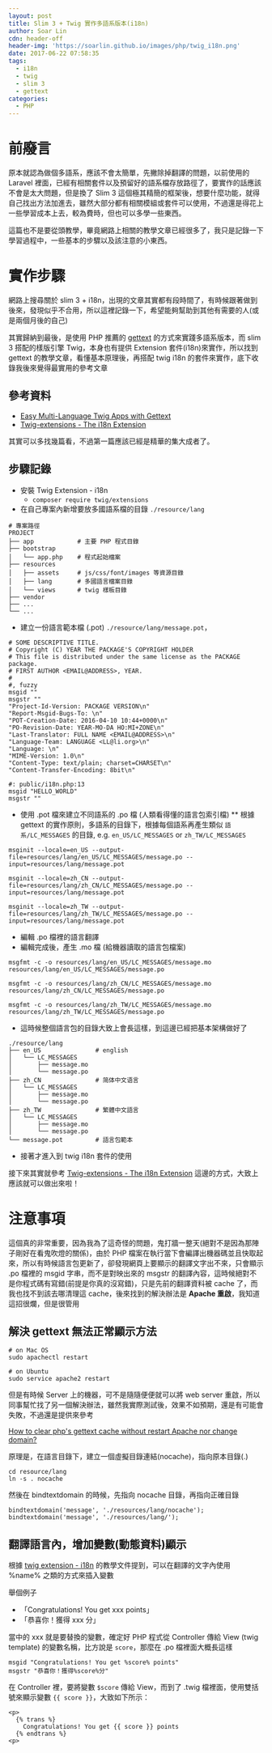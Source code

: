 ```yaml
---
layout: post
title: Slim 3 + Twig 實作多語系版本(i18n)
author: Soar Lin
cdn: header-off
header-img: 'https://soarlin.github.io/images/php/twig_i18n.png'
date: 2017-06-22 07:58:35
tags:
  - i18n
  - twig
  - slim 3
  - gettext
categories:
  - PHP
---
```


# 前<del>廢</del>言

原本就認為做個多語系，應該不會太簡單，先撇除掉翻譯的問題，以前使用的 Laravel 裡面，已經有相關套件以及預留好的語系檔存放路徑了，要實作的話應該不會是太大問題，但是換了 Slim 3 這個極其精簡的框架後，想要什麼功能，就得自己找出方法加進去，雖然大部分都有相關模組或套件可以使用，不過還是得花上一些學習成本上去，較為費時，但也可以多學一些東西。

這篇也不是要從頭教學，畢竟網路上相關的教學文章已經很多了，我只是記錄一下學習過程中，一些基本的步驟以及該注意的小東西。

# 實作步驟

網路上搜尋關於 slim 3 + i18n，出現的文章其實都有段時間了，有時候跟著做到後來，發現似乎不合用，所以這裡記錄一下，希望能夠幫助到其他有需要的人(或是兩個月後的自己)

其實歸納到最後，是使用 PHP 推薦的 [gettext](http://php.net/manual/en/book.gettext.php) 的方式來實踐多語系版本，而 slim 3 搭配的樣版引擎 Twig，本身也有提供 Extension 套件(i18n)來實作，所以找到 gettext 的教學文章，看懂基本原理後，再搭配 twig i18n 的套件來實作，底下收錄我後來覺得最實用的參考文章

## 參考資料

* [Easy Multi-Language Twig Apps with Gettext](https://www.sitepoint.com/easy-multi-language-twig-apps-with-gettext/)
* [Twig-extensions - The i18n Extension](http://twig-extensions.readthedocs.io/en/latest/i18n.html)

其實可以多找幾篇看，不過第一篇應該已經是精華的集大成者了。

## 步驟記錄

* 安裝 Twig Extension - i18n
  * `composer require twig/extensions`
* 在自己專案內新增要放多國語系檔的目錄 `./resource/lang`

````
# 專案路徑
PROJECT
├── app            # 主要 PHP 程式目錄
├── bootstrap
│   └── app.php    # 程式起始檔案
├── resources
│   ├── assets     # js/css/font/images 等資源目錄
│   ├── lang       # 多國語言檔案目錄
│   └── views      # twig 樣板目錄
├── vendor
├── ...
└── ...

````

* 建立一份語言範本檔 (.pot)  `./resource/lang/message.pot`，

````
# SOME DESCRIPTIVE TITLE.
# Copyright (C) YEAR THE PACKAGE'S COPYRIGHT HOLDER
# This file is distributed under the same license as the PACKAGE package.
# FIRST AUTHOR <EMAIL@ADDRESS>, YEAR.
#
#, fuzzy
msgid ""
msgstr ""
"Project-Id-Version: PACKAGE VERSION\n"
"Report-Msgid-Bugs-To: \n"
"POT-Creation-Date: 2016-04-10 10:44+0000\n"
"PO-Revision-Date: YEAR-MO-DA HO:MI+ZONE\n"
"Last-Translator: FULL NAME <EMAIL@ADDRESS>\n"
"Language-Team: LANGUAGE <LL@li.org>\n"
"Language: \n"
"MIME-Version: 1.0\n"
"Content-Type: text/plain; charset=CHARSET\n"
"Content-Transfer-Encoding: 8bit\n"

#: public/i18n.php:13
msgid "HELLO_WORLD"
msgstr ""
````

* 使用 .pot 檔來建立不同語系的 .po 檔 (人類看得懂的語言包索引檔)
** 根據 gettext 的實作原則，多語系的目錄下，根據每個語系再產生類似 `語系/LC_MESSAGES` 的目錄, e.g. `en_US/LC_MESSAGES` or `zh_TW/LC_MESSAGES`

````shellscript
msginit --locale=en_US --output-file=resources/lang/en_US/LC_MESSAGES/message.po --input=resources/lang/message.pot

msginit --locale=zh_CN --output-file=resources/lang/zh_CN/LC_MESSAGES/message.po --input=resources/lang/message.pot

msginit --locale=zh_TW --output-file=resources/lang/zh_TW/LC_MESSAGES/message.po --input=resources/lang/message.pot
````

* 編輯 .po 檔裡的語言翻譯
* 編輯完成後，產生 .mo 檔 (給機器讀取的語言包檔案)

````shellscript
msgfmt -c -o resources/lang/en_US/LC_MESSAGES/message.mo resources/lang/en_US/LC_MESSAGES/message.po

msgfmt -c -o resources/lang/zh_CN/LC_MESSAGES/message.mo resources/lang/zh_CN/LC_MESSAGES/message.po

msgfmt -c -o resources/lang/zh_TW/LC_MESSAGES/message.mo resources/lang/zh_TW/LC_MESSAGES/message.po
````

* 這時候整個語言包的目錄大致上會長這樣，到這邊已經把基本架構做好了

````
./resource/lang
├── en_US               # english
│   └── LC_MESSAGES
│       ├── message.mo
│       └── message.po
├── zh_CN               # 简体中文语言
│   └── LC_MESSAGES
│       ├── message.mo
│       └── message.po
├── zh_TW               # 繁體中文語言
│   └── LC_MESSAGES
│       ├── message.mo
│       └── message.po
└── message.pot         # 語言包範本
````

* 接著才進入到 twig i18n 套件的使用

接下來其實就參考 [Twig-extensions - The i18n Extension](http://twig-extensions.readthedocs.io/en/latest/i18n.html) 這邊的方式，大致上應該就可以做出來啦！

# 注意事項

這個真的非常重要，因為我為了這奇怪的問題，鬼打牆一整天(絕對不是因為那陣子剛好在看鬼吹燈的關係)，由於 PHP 檔案在執行當下會編譯出機器碼並且快取起來，所以有時候語言包更新了，卻發現網頁上要顯示的翻譯文字出不來，只會顯示 .po 檔裡的 msgid 字串，而不是對映出來的 msgstr 的翻譯內容，這時候絕對不是你程式碼有寫錯(前提是你真的沒寫錯)，只是先前的翻譯資料被 cache 了，而我也找不到該去哪清理這 cache，後來找到的解決辦法是 **Apache 重啟**，我知道這招很爛，但是很管用

## 解決 gettext 無法正常顯示方法

````
# on Mac OS
sudo apachectl restart

# on Ubuntu
sudo service apache2 restart
````

但是有時候 Server 上的機器，可不是隨隨便便就可以將 web server 重啟，所以同事幫忙找了另一個解決辦法，雖然我實際測試後，效果不如預期，還是有可能會失敗，不過還是提供來參考

[How to clear php's gettext cache without restart Apache nor change domain?](https://stackoverflow.com/questions/13625659/how-to-clear-phps-gettext-cache-without-restart-apache-nor-change-domain)

原理是，在語言目錄下，建立一個虛擬目錄連結(nocache)，指向原本目錄(.)

````
cd resource/lang
ln -s . nocache
````

然後在 bindtextdomain 的時候，先指向 nocache 目錄，再指向正確目錄

````
bindtextdomain('message', './resources/lang/nocache');
bindtextdomain('message', './resources/lang/');
````

## 翻譯語言內，增加變數(動態資料)顯示

根據 [twig extension - i18n](http://twig-extensions.readthedocs.io/en/latest/i18n.html) 的教學文件提到，可以在翻譯的文字內使用 %name% 之類的方式來插入變數

舉個例子

* 「Congratulations! You get xxx points」
* 「恭喜你！獲得 xxx 分」

當中的 xxx 就是要替換的變數，確定好 PHP 程式從 Controller 傳給 View (twig template) 的變數名稱，比方說是 `score`，那麼在 .po 檔裡面大概長這樣

````
msgid "Congratulations! You get %score% points"
msgstr "恭喜你！獲得%score%分"
````

在 Controller 裡，要將變數 `$score` 傳給 View，而到了 .twig 檔裡面，使用雙括號來顯示變數 `{{ score }}`，大致如下所示：

````
<p>
  {% trans %}
    Congratulations! You get {{ score }} points
  {% endtrans %}
<p>
````
